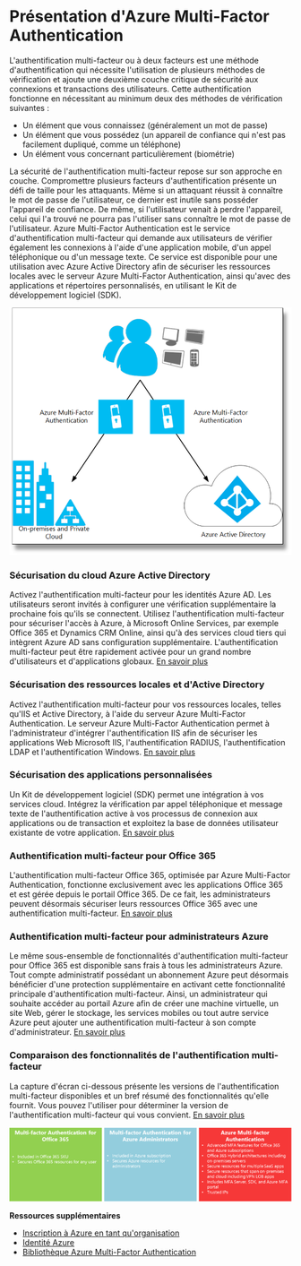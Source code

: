 ﻿<properties urlDisplayName="" pageTitle="Présentation d'Azure Multi-Factor Authentication" metaKeywords="" description="" metaCanonical="" services="" documentationCenter="" title="What is Azure Multi-Factor Authentication?" authors="billmath" solutions="" manager="terrylan" editor="lisatoft" />

<tags ms.service="multi-factor-authentication" ms.workload="identity" ms.tgt_pltfrm="na" ms.devlang="na" ms.topic="article" ms.date="11/17/2014" ms.author="billmath" />





<h1 id="whatiswamfa">Présentation d'Azure Multi-Factor Authentication</h1>

L'authentification multi-facteur ou à deux facteurs est une méthode d'authentification qui nécessite l'utilisation de plusieurs méthodes de vérification et ajoute une deuxième couche critique de sécurité aux connexions et transactions des utilisateurs. Cette authentification fonctionne en nécessitant au minimum deux des méthodes de vérification suivantes : 

* Un élément que vous connaissez (généralement un mot de passe)
* Un élément que vous possédez (un appareil de confiance qui n'est pas facilement dupliqué, comme un téléphone)
* Un élément vous concernant particulièrement (biométrie)

La sécurité de l'authentification multi-facteur repose sur son approche en couche. Compromettre plusieurs facteurs d'authentification présente un défi de taille pour les attaquants. Même si un attaquant réussit à connaître le mot de passe de l'utilisateur, ce dernier est inutile sans posséder l'appareil de confiance. De même, si l'utilisateur venait à perdre l'appareil, celui qui l'a trouvé ne pourra pas l'utiliser sans connaître le mot de passe de l'utilisateur.
Azure Multi-Factor Authentication est le service d'authentification multi-facteur qui demande aux utilisateurs de vérifier également les connexions à l'aide d'une application mobile, d'un appel téléphonique ou d'un message texte. Ce service est disponible pour une utilisation avec Azure Active Directory afin de sécuriser les ressources locales avec le serveur Azure Multi-Factor Authentication, ainsi qu'avec des applications et répertoires personnalisés, en utilisant le Kit de développement logiciel (SDK). 

![Azure Multi-Factor Authentication](./media/multi-factor-authentication/whatismfa.png)

<h3>Sécurisation du cloud Azure Active Directory</h3>

Activez l'authentification multi-facteur pour les identités Azure AD. Les utilisateurs seront invités à configurer une vérification supplémentaire la prochaine fois qu'ils se connectent. Utilisez l'authentification multi-facteur pour sécuriser l'accès à Azure, à Microsoft Online Services, par exemple Office 365 et Dynamics CRM Online, ainsi qu'à des services cloud tiers qui intègrent Azure AD sans configuration supplémentaire. L'authentification multi-facteur peut être rapidement activée pour un grand nombre d'utilisateurs et d'applications globaux.  [En savoir plus](http://msdn.microsoft.com/fr-fr/library/azure/dn249466.aspx)

<h3>Sécurisation des ressources locales et d'Active Directory</h3>

Activez l'authentification multi-facteur pour vos ressources locales, telles qu'IIS et Active Directory, à l'aide du serveur Azure Multi-Factor Authentication.  Le serveur Azure Multi-Factor Authentication permet à l'administrateur d'intégrer l'authentification IIS afin de sécuriser les applications Web Microsoft IIS, l'authentification RADIUS, l'authentification LDAP et l'authentification Windows.  [En savoir plus](http://msdn.microsoft.com/fr-fr/library/azure/dn249467.aspx)
<h3>Sécurisation des applications personnalisées</h3>

Un Kit de développement logiciel (SDK) permet une intégration à vos services cloud. Intégrez la vérification par appel téléphonique et message texte de l'authentification active à vos processus de connexion aux applications ou de transaction et exploitez la base de données utilisateur existante de votre application. [En savoir plus](http://msdn.microsoft.com/fr-fr/library/azure/dn249464.aspx)

<h3>Authentification multi-facteur pour Office 365</h3>

L'authentification multi-facteur Office 365, optimisée par Azure Multi-Factor Authentication, fonctionne exclusivement avec les applications Office 365 et est gérée depuis le portail Office 365. De ce fait, les administrateurs peuvent désormais sécuriser leurs ressources Office 365 avec une authentification multi-facteur. [En savoir plus](http://msdn.microsoft.com/fr-fr/library/azure/dn383636.aspx)

<h3>Authentification multi-facteur pour administrateurs Azure</h3>

Le même sous-ensemble de fonctionnalités d'authentification multi-facteur pour Office 365 est disponible sans frais à tous les administrateurs Azure. Tout compte administratif possédant un abonnement Azure peut désormais bénéficier d'une protection supplémentaire en activant cette fonctionnalité principale d'authentification multi-facteur. Ainsi, un administrateur qui souhaite accéder au portail Azure afin de créer une machine virtuelle, un site Web, gérer le stockage, les services mobiles ou tout autre service Azure peut ajouter une authentification multi-facteur à son compte d'administrateur.  [En savoir plus](http://msdn.microsoft.com/fr-fr/library/azure/dn249471.aspx)

<h3>Comparaison des fonctionnalités de l'authentification multi-facteur</h3>

La capture d'écran ci-dessous présente les versions de l'authentification multi-facteur disponibles et un bref résumé des fonctionnalités qu'elle fournit. Vous pouvez l'utiliser pour déterminer la version de l'authentification multi-facteur qui vous convient. [En savoir plus](http://msdn.microsoft.com/fr-fr/library/azure/dn249471.aspx)

![Azure Multi-Factor Authentication Feature Comparison](./media/multi-factor-authentication/mfacomparison2.png)


**Ressources supplémentaires**

* [Inscription à Azure en tant qu'organisation](/fr-fr/manage/services/identity/organizational-account/)
* [Identité Azure](/fr-fr/manage/windows/fundamentals/identity/)
* [Bibliothèque Azure Multi-Factor Authentication](http://technet.microsoft.com/fr-fr/library/dn249471.aspx)


<!--HONumber=35.2-->
